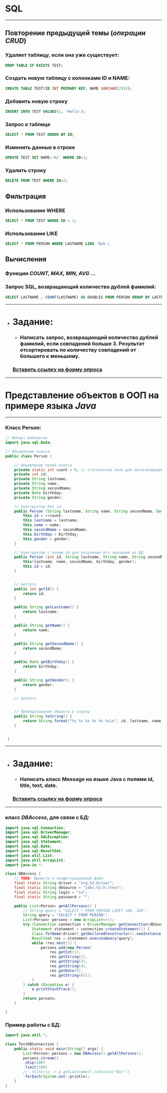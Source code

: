 # SQL
___

## Повторение предыдущей темы (*операции CRUD*)

### Удаляет таблицу, если она уже существует:
```SQL
DROP TABLE IF EXISTS TEST;
```

### Создать новую таблицу с колонками ID и NAME:
```SQL
CREATE TABLE TEST(ID INT PRIMARY KEY, NAME VARCHAR(255));
```

### Добавить новую строку
```SQL
INSERT INTO TEST VALUES(1, 'Hello');
```

### Запрос к таблице
```SQL
SELECT * FROM TEST ORDER BY ID;
```

### Изменить данные в строке
```SQL
UPDATE TEST SET NAME='Hi' WHERE ID=1;
```

### Удалить строку
```SQL
DELETE FROM TEST WHERE ID=2;
```

## Фильтрация

### Использование WHERE
```SQL
SELECT * FROM TEST WHERE ID = 1;
```

### Использование LIKE
```SQL
SELECT * FROM PERSON WHERE LASTNAME LIKE 'Ва%';
```

## Вычисления 

### Функции *COUNT, MAX, MIN, AVG ...*

### Запрос SQL, возвращающий количество дублей фамилий:
```SQL
SELECT LASTNAME , COUNT(LASTNAME) AS DOUBLES FROM PERSON GROUP BY LASTNAME HAVING DOUBLES;
```

___
 - # Задание:
   - ### Написать запрос, возвращающий  количество дублей фамилий, если совпадений больше 3. Результат отсортировать по количеству совпадений от большего к меньшему.
   ### [Вставить ссылку на форму опроса](https://....)

___
# Представление объектов в ООП на примере языка *Java*
___

### Класс Person:
```Java
// Импорт библиотек
import java.sql.Date;

// Объявление класса
public class Person {

	// Объявление полей класса
	private static int count = 0; // статическое поле для автогенерации id
	private int id;
	private String lastname;
	private String name;
	private String secondName;
	private Date birthday;
	private String gender;

	// Конструктор без id
	public Person (String lastname, String name, String secondName, Date birthday, String gender) {
		this.id = ++count;
		this.lastname = lastname;
		this.name = name;
		this.secondName = secondName;
		this.birthday = birthday;
		this.gender = gender;
	}

	// Конструктор с полем id для получения его значения из БД
	public Person (int id, String lastname, String name, String secondName, Date birthday, String gender) {
		this(lastname, name, secondName, birthday, gender);
		this.id = id;
	}


	// Getters
	public int getId() {
		return id;
	}

	public String getLastname() {
		return lastname;
	}

	public String getName() {
		return name;
	}

	public String getSecondName() {
		return secondName;
	}

	public Date getBirthday() {
		return birthday;
	}

	public String getGender() {
		return gender;
	}

	// Setters


	// Преобразование объекта в строку
	public String toString() {
		return String.format("%s %s %s %s %s %s\n", id, lastname, name, secondName, birthday, gender);
	}


 }
```
___
 - # Задание:
   - ### Написать класс Message на языке Java с полями id, title, text, date.
   ### [Вставить ссылку на форму опроса](https://....)

___

### класс *DBAccess*, для связи с БД:
```Java
import java.sql.Connection;
import java.sql.DriverManager;
import java.sql.SQLException;
import java.sql.Statement;
import java.sql.Date;
import java.sql.ResultSet;
import java.util.List;
import java.util.ArrayList;
import java.io.*;

class DBAccess {
	// TODO: Вынести в конфигурационный файл
	final static String driver = "org.h2.Driver";
    final static String dbSource = "jdbc:h2:h:/test";
    final static String login = "sa";
    final static String password = "";

    public List<Person> getAllPersons() {
    	// String query = "SELECT * FROM PERSON LIMIT 100, 200";
    	String query = "SELECT * FROM PERSON";
    	List<Person> persons = new ArrayList<>();
        try (Connection connection = DriverManager.getConnection(dbSource, login, password);
            Statement statement = connection.createStatement()) {
            Class.forName(driver).getDeclaredConstructor().newInstance();
            ResultSet res = statement.executeQuery(query);
            while (res.next()) {
            	persons.add(new Person(
            		res.getInt(1), 
            		res.getString(2),
            		res.getString(3),
            		res.getString(4),
            		res.getDate(5),
            		res.getString(6)));
            }
        } catch (Exception e) {
            e.printStackTrace();
        }
        return persons;   	
    }

}
```

### Пример работы с БД:
```Java
import java.util.*;

class TestDBConnection {
	public static void main(String[] args) {
		List<Person> persons = new DBAccess().getAllPersons();
		persons.stream()
		.skip(100)
		.limit(100)
		// .filter(p -> p.getLastname().contains("Вас"))
		.forEach(System.out::println);
	}
}
```
